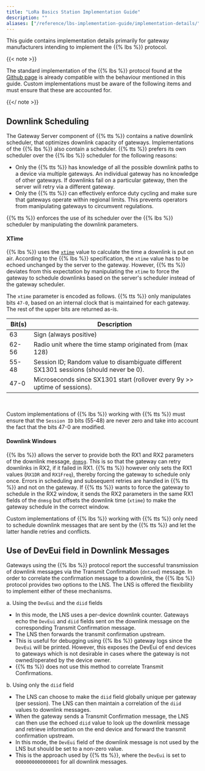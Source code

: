 ```yaml
---
title: "LoRa Basics Station Implementation Guide"
description: ""
aliases: ["/reference/lbs-implementation-guide/implementation-details/"]
---
```


This guide contains implementation details primarily for gateway manufacturers intending to implement the {{% lbs %}} protocol.

<!--more-->

{{< note >}}

The standard implementation of the {{% lbs %}} protocol found at the [Github page](https://github.com/lorabasics/basicstation) is already compatible with the behaviour mentioned in this guide. Custom implementations must be aware of the following items and must ensure that these are accounted for.

{{</ note >}}

## Downlink Scheduling

The Gateway Server component of {{% tts %}} contains a native downlink scheduler, that optimizes downlink capacity of gateways. Implementations of the {{% lbs %}} also contain a scheduler.
{{% tts %}} prefers its own scheduler over the {{% lbs %}} scheduler for the following reasons:

- Only the {{% tts %}} has knowledge of all the possible downlink paths to a device via multiple gateways. An individual gateway has no knowledge of other gateways. If downlinks fail on a particular gateway, then the server will retry via a different gateway.
- Only the {{% tts %}} can effectively enforce duty cycling and make sure that gateways operate within regional limits. This prevents operators from manipulating gateways to circumvent regulations.

{{% tts %}} enforces the use of its scheduler over the {{% lbs %}} scheduler by manipulating the downlink parameters.

#### XTime

{{% lbs %}} uses the [`xtime`](https://doc.sm.tc/station/tcproto.html#single-frame-downlink) value to calculate the time a downlink is put on air. According to the {{% lbs %}} specification, the `xtime` value has to be echoed unchanged by the server to the gateway. However, {{% tts %}} deviates from this expectation by manipulating the `xtime` to force the gateway to schedule downlinks based on the server's scheduler instead of the gateway scheduler.

The `xtime` parameter is encoded as follows. {{% tts %}} only manipulates bits `47-0`, based on an internal clock that is maintained for each gateway. The rest of the upper bits are returned as-is.

<div class="fixed-table table-lbs-xtime">

| Bit(s) | Description                                                                             |
| ------ | --------------------------------------------------------------------------------------- |
| 63     | Sign (always positive)                                                                  |
| 62-56  | Radio unit where the time stamp originated from (max 128)                               |
| 55-48  | Session ID; Random value to disambiguate different SX1301 sessions (should never be 0). |
| 47-0   | Microseconds since SX1301 start (rollover every 9y >> uptime of sessions).              |

</div>
<br>

Custom implementations of {{% lbs %}} working with {{% tts %}} must ensure that the `Session ID` bits (55-48) are never zero and take into account the fact that the bits 47-0 are modified.

#### Downlink Windows

{{% lbs %}} allows the server to provide both the RX1 and RX2 parameters of the downlink message, [`dnmsg`](https://doc.sm.tc/station/tcproto.html#single-frame-downlink). This is so that the gateway can retry downlinks in RX2, if it failed in RX1. {{% tts %}} however only sets the RX1 values (`RX1DR` and `RX1Freq`), thereby forcing the gateway to schedule only once. Errors in scheduling and subsequent retries are handled in {{% tts %}} and not on the gateway. If {{% tts %}} wants to force the gateway to schedule in the RX2 window, it sends the RX2 parameters in the same RX1 fields of the `dnmsg` but offsets the downlink time (`xtime`) to make the gateway schedule in the correct window.

Custom implementations of {{% lbs %}} working with {{% tts %}} only need to schedule downlink messages that are sent by the {{% tts %}} and let the latter handle retries and conflicts.

## Use of DevEui field in Downlink Messages

Gateways using the {{% lbs %}} protocol report the successful transmission of downlink messages via the Transmit Confirmation (`dntxed`) message. In order to correlate the confirmation message to a downlink, the {{% lbs %}} protocol provides two options to the LNS. The LNS is offered the flexibility to implement either of these mechanisms.

a. Using the `DevEui` and the `diid` fields

- In this mode, the LNS uses a per-device downlink counter. Gateways echo the `DevEui` and `diid` fields sent on the downlink message on the corresponding Transmit Confirmation message.
- The LNS then forwards the transmit confirmation upstream.
- This is useful for debugging using {{% lbs %}} gateway logs since the `DevEui` will be printed. However, this exposes the DevEui of end devices to gateways which is not desirable in cases where the gateway is not owned/operated by the device owner.
- {{% tts %}} does not use this method to correlate Transmit Confirmations.

b. Using only the `diid` field

- The LNS can choose to make the `diid` field globally unique per gateway (per session). The LNS can then maintain a correlation of the `diid` values to downlink messages.
- When the gateway sends a Transmit Confirmation message, the LNS can then use the echoed `diid` value to look up the downlink message and retrieve information on the end device and forward the transmit confirmation upstream.
- In this mode, the `DevEui` field of the downlink message is not used by the LNS but should be set to a non-zero value.
- This is the approach used by {{% tts %}}, where the `DevEui` is set to `0000000000000001` for all downlink messages.
